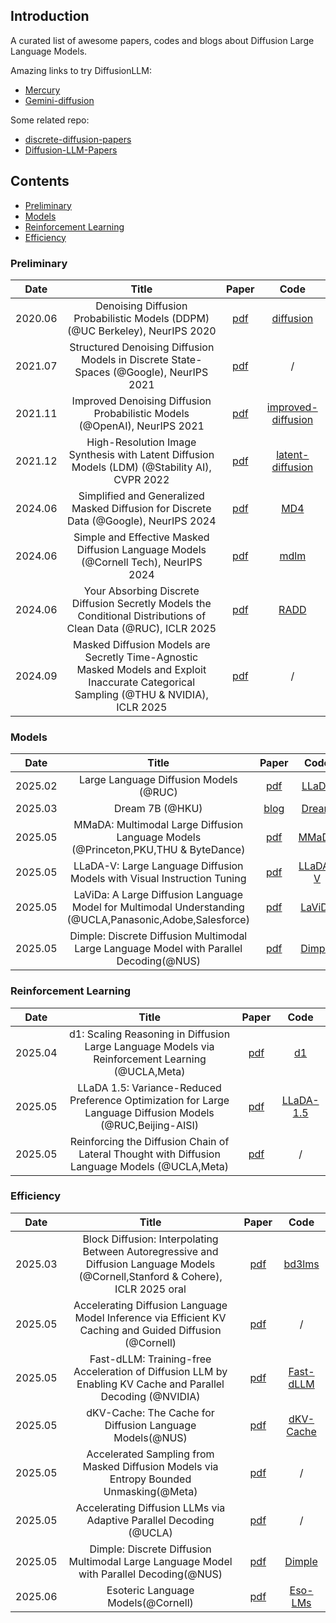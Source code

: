 ## Introduction
A curated list of awesome papers, codes and blogs about Diffusion Large Language Models. 

Amazing links to try DiffusionLLM:
- [Mercury](https://www.inceptionlabs.ai/introducing-mercury)
- [Gemini-diffusion](https://deepmind.google/models/gemini-diffusion/)

Some related repo:
- [discrete-diffusion-papers](https://github.com/hanyang1999/discrete-diffusion-papers)
- [Diffusion-LLM-Papers](https://github.com/ML-GSAI/Diffusion-LLM-Papers)

## Contents
* [Preliminary](#preliminary)
* [Models](#models)
* [Reinforcement Learning](#rl--dllm)
* [Efficiency](#efficiency)


### Preliminary
<div id="preliminary"></div>

|Date|Title|Paper|Code|
|:---:|:---:|:---:|:---:|
|2020.06|Denoising Diffusion Probabilistic Models (DDPM) (@UC Berkeley), NeurIPS 2020|[pdf](https://arxiv.org/pdf/2006.11239)|[diffusion](https://github.com/hojonathanho/diffusion) |
|2021.07|Structured Denoising Diffusion Models in Discrete State-Spaces (@Google), NeurIPS 2021| [pdf](https://arxiv.org/pdf/2107.03006) | / |
|2021.11|Improved Denoising Diffusion Probabilistic Models (@OpenAI), NeurIPS 2021| [pdf](https://arxiv.org/pdf/2102.09672)| [improved-diffusion](https://github.com/openai/improved-diffusion) |
|2021.12|High-Resolution Image Synthesis with Latent Diffusion Models (LDM) (@Stability AI), CVPR 2022| [pdf](https://arxiv.org/pdf/2112.10752) | [latent-diffusion](https://github.com/CompVis/latent-diffusion) |
|2024.06|Simplified and Generalized Masked Diffusion for Discrete Data (@Google), NeurIPS 2024|[pdf](https://arxiv.org/pdf/2406.04329)|[MD4](https://github.com/google-deepmind/md4)|
|2024.06|Simple and Effective Masked Diffusion Language Models (@Cornell Tech), NeurIPS 2024|[pdf](https://arxiv.org/pdf/2406.07524)|[mdlm](https://github.com/kuleshov-group/mdlm)|
|2024.06|Your Absorbing Discrete Diffusion Secretly Models the Conditional Distributions of Clean Data (@RUC), ICLR 2025|[pdf](https://arxiv.org/pdf/2406.03736)|[RADD](https://github.com/ML-GSAI/RADD)|
|2024.09|Masked Diffusion Models are Secretly Time-Agnostic Masked Models and Exploit Inaccurate Categorical Sampling (@THU & NVIDIA), ICLR 2025|[pdf](https://arxiv.org/pdf/2409.02908)|/|

### Models
<div id="models"></div>

|Date|Title|Paper|Code|
|:---:|:---:|:---:|:---:|
|2025.02| Large Language Diffusion Models (@RUC) | [pdf](https://arxiv.org/pdf/2502.09992) | [LLaDA](https://github.com/ML-GSAI/LLaDA)|
|2025.03| Dream 7B (@HKU) | [blog](https://hkunlp.github.io/blog/2025/dream/) | [Dream](https://github.com/HKUNLP/Dream) |
|2025.05| MMaDA: Multimodal Large Diffusion Language Models (@Princeton,PKU,THU & ByteDance) | [pdf](https://arxiv.org/pdf/2505.15809) | [MMaDA](https://github.com/Gen-Verse/MMaDA)|
|2025.05| LLaDA-V: Large Language Diffusion Models with Visual Instruction Tuning|[pdf](https://arxiv.org/pdf/2505.16933)|[LLaDA-V](https://github.com/ML-GSAI/LLaDA-V)|
| 2025.05 | LaViDa: A Large Diffusion Language Model for Multimodal Understanding (@UCLA,Panasonic,Adobe,Salesforce) |  [pdf](http://arxiv.org/pdf/2505.19223) | [LaViDa](https://github.com/jacklishufan/LaViDa) |
| 2025.05 | Dimple: Discrete Diffusion Multimodal Large Language Model with Parallel Decoding(@NUS)|   [pdf](https://arxiv.org/pdf/2505.16990) | [Dimple](https://github.com/yu-rp/Dimple) |

### Reinforcement Learning
<div id="rl--dllm"></div>

|Date|Title|Paper|Code|
|:---:|:---:|:---:|:---:|
| 2025.04 | d1: Scaling Reasoning in Diffusion Large Language Models via Reinforcement Learning (@UCLA,Meta) | [pdf](https://arxiv.org/pdf/2504.12216) | [d1](https://github.com/dllm-reasoning/d1) |
| 2025.05 | LLaDA 1.5: Variance-Reduced Preference Optimization for Large Language Diffusion Models (@RUC,Beijing-AISI) | [pdf](http://arxiv.org/pdf/2505.19223) | [LLaDA-1.5](https://github.com/ML-GSAI/LLaDA-1.5) |
| 2025.05 | Reinforcing the Diffusion Chain of Lateral Thought with Diffusion Language Models (@UCLA,Meta) | [pdf](https://arxiv.org/pdf/2505.10446) | / |

### Efficiency
<div id="efficiency"></div>

|Date|Title|Paper|Code|
|:---:|:---:|:---:|:---:|
|2025.03|Block Diffusion: Interpolating Between Autoregressive and Diffusion Language Models (@Cornell,Stanford & Cohere), ICLR 2025 oral| [pdf](https://arxiv.org/pdf/2503.09573)|[bd3lms](https://github.com/kuleshov-group/bd3lms)|
|2025.05|Accelerating Diffusion Language Model Inference via Efficient KV Caching and Guided Diffusion (@Cornell)|[pdf](https://arxiv.org/pdf/2505.21467) | / |
|2025.05|Fast-dLLM: Training-free Acceleration of Diffusion LLM by Enabling KV Cache and Parallel Decoding (@NVIDIA) |[pdf](https://arxiv.org/pdf/2505.22618)|[Fast-dLLM](https://github.com/NVlabs/Fast-dLLM)
|2025.05|dKV-Cache: The Cache for Diffusion Language Models(@NUS)|[pdf](https://arxiv.org/pdf/2505.15781) | [dKV-Cache](https://github.com/horseee/dKV-Cache) |
|2025.05|Accelerated Sampling from Masked Diffusion Models via Entropy Bounded Unmasking(@Meta)|[pdf](https://arxiv.org/pdf/2505.24857) | / |
|2025.05|Accelerating Diffusion LLMs via Adaptive Parallel Decoding (@UCLA)|[pdf](https://www.arxiv.org/pdf/2506.00413)| / |
|2025.05|Dimple: Discrete Diffusion Multimodal Large Language Model with Parallel Decoding(@NUS) |[pdf](https://arxiv.org/pdf/2505.16990)| [Dimple](https://github.com/yu-rp/Dimple)|
|2025.06|Esoteric Language Models(@Cornell) |[pdf](https://arxiv.org/pdf/2506.01928)|[Eso-LMs](https://s-sahoo.com/Eso-LMs/)|
